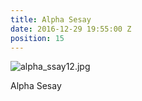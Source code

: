 ```yaml
---
title: Alpha Sesay
date: 2016-12-29 19:55:00 Z
position: 15
---
```


![alpha_ssay12.jpg](/uploads/alpha_ssay12.jpg)

Alpha Sesay